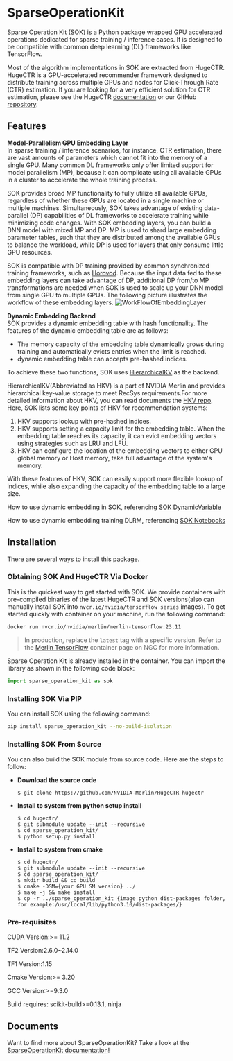 # SparseOperationKit #
Sparse Operation Kit (SOK) is a Python package wrapped GPU accelerated operations dedicated for sparse training / inference cases. It is designed to be compatible with common deep learning (DL) frameworks like TensorFlow.

Most of the algorithm implementations in SOK are extracted from HugeCTR. HugeCTR is a GPU-accelerated recommender framework designed to distribute training across multiple GPUs and nodes for Click-Through Rate (CTR) estimation. If you are looking for a very efficient solution for CTR estimation, please see the HugeCTR [documentation](https://github.com/NVIDIA-Merlin/HugeCTR#readme) or our GitHub [repository](https://github.com/NVIDIA-Merlin/HugeCTR).

## Features ##
**Model-Parallelism GPU Embedding Layer** <br>
In sparse training / inference scenarios, for instance, CTR estimation, there are vast amounts of parameters which cannot fit into the memory of a single GPU. Many common DL frameworks only offer limited support for model parallelism (MP), because it can complicate using all available GPUs in a cluster to accelerate the whole training process.

SOK provides broad MP functionality to fully utilize all available GPUs, regardless of whether these GPUs are located in a single machine or multiple machines. Simultaneously, SOK takes advantage of existing data-parallel (DP) capabilities of DL frameworks to accelerate training while minimizing code changes. With SOK embedding layers, you can build a DNN model with mixed MP and DP. MP is used to shard large embedding parameter tables, such that they are distributed among the available GPUs to balance the workload, while DP is used for layers that only consume little GPU resources.

SOK is compatible with DP training provided by common synchronized training frameworks, such as [Horovod](https://horovod.ai). Because the input data fed to these embedding layers can take advantage of DP, additional DP from/to MP transformations are needed when SOK is used to scale up your DNN model from single GPU to multiple GPUs. The following picture illustrates the workflow of these embedding layers.
![WorkFlowOfEmbeddingLayer](documents/source/images/workflow_of_embeddinglayer.png)

**Dynamic Embedding Backend** <br>
SOK provides a dynamic embedding table with hash functionality. The features of the dynamic embedding table are as follows:
- The memory capacity of the embedding table dynamically grows during training and automatically evicts entries when the limit is reached.
- dynamic embedding table can accepts pre-hashed indices.

To achieve these two functions, SOK uses [HierarchicalKV](https://github.com/NVIDIA-Merlin/HierarchicalKV) as the backend.

HierarchicalKV(Abbreviated as HKV) is a part of NVIDIA Merlin and provides hierarchical key-value storage to meet RecSys requirements.For more detailed information about HKV, you can read documents the [HKV repo](https://github.com/NVIDIA-Merlin/HierarchicalKV). Here, SOK lists some key points of HKV for recommendation systems:
1. HKV supports lookup with pre-hashed indices.
2. HKV supports setting a capacity limit for the embedding table. When the embedding table reaches its capacity, it can evict embedding vectors using strategies such as LRU and LFU.
3. HKV can configure the location of the embedding vectors to either GPU global memory or Host memory, take full advantage of the system's memory.

With these features of HKV, SOK can easily support more flexible lookup of indices, while also expanding the capacity of the embedding table to a large size.

How to use dynamic embedding in SOK, referencing [SOK DynamicVariable](https://nvidia-merlin.github.io/HugeCTR/sparse_operation_kit/master/get_started/get_started.html#sok-dynamicvariable)

How to use dynamic embedding training DLRM, referencing [SOK Notebooks](https://github.com/NVIDIA-Merlin/HugeCTR/tree/main/sparse_operation_kit/notebooks)

## Installation ##
There are several ways to install this package. <br>

### Obtaining SOK And HugeCTR Via Docker ###
This is the quickest way to get started with SOK.
We provide containers with pre-compiled binaries of the latest HugeCTR and SOK versions(also can manually install SOK into `nvcr.io/nvidia/tensorflow series` images).
To get started quickly with container on your machine, run the following command:

```bash
docker run nvcr.io/nvidia/merlin/merlin-tensorflow:23.11
```

> In production, replace the `latest` tag with a specific version.
> Refer to the [Merlin TensorFlow](https://catalog.ngc.nvidia.com/orgs/nvidia/teams/merlin/containers/merlin-tensorflow)
> container page on NGC for more information.

Sparse Operation Kit is already installed in the container.
You can import the library as shown in the following code block:

```python
import sparse_operation_kit as sok
```

### Installing SOK Via PIP ###
You can install SOK using the following command:
```bash
pip install sparse_operation_kit --no-build-isolation
```

### Installing SOK From Source ###
You can also build the SOK module from source code. Here are the steps to follow: <br>
+ **Download the source code**
    ```shell
    $ git clone https://github.com/NVIDIA-Merlin/HugeCTR hugectr
    ```
+ **Install to system from python setup install**
    ```shell
    $ cd hugectr/
    $ git submodule update --init --recursive
    $ cd sparse_operation_kit/
    $ python setup.py install
    ```

+ **Install to system from cmake**
    ```shell
    $ cd hugectr/
    $ git submodule update --init --recursive
    $ cd sparse_operation_kit/
    $ mkdir build && cd build
    $ cmake -DSM={your GPU SM version} ../
    $ make -j && make install
    $ cp -r ../sparse_operation_kit {image python dist-packages folder, for example:/usr/local/lib/python3.10/dist-packages/}
    ```

### Pre-requisites ###
CUDA Version:>= 11.2

TF2 Version:2.6.0~2.14.0

TF1 Version:1.15

Cmake Version:>= 3.20

GCC Version:>=9.3.0

Build requires: scikit-build>=0.13.1, ninja

## Documents ##
Want to find more about SparseOperationKit? Take a look at the [SparseOperationKit documentation](https://nvidia-merlin.github.io/HugeCTR/sparse_operation_kit/master/index.html)!
